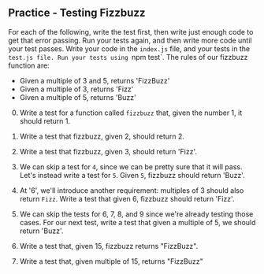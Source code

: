 ## Practice - Testing Fizzbuzz

For each of the following, write the test first, then write just enough code to get that error passing. Run your tests again, and then write more code until your test passes. Write your code in the `index.js` file, and your tests in the `test.js file. Run your tests using `npm test`. The rules of our fizzbuzz function are:

  * Given a multiple of 3 and 5, returns 'FizzBuzz'
  * Given a multiple of 3, returns 'Fizz'
  * Given a multiple of 5, returns 'Buzz'

0. Write a test for a function called `fizzbuzz` that, given the number 1, it should return 1.

1. Write a test that fizzbuzz, given 2, should return 2.

2. Write a test that fizzbuzz, given 3, should return 'Fizz'.

3. We can skip a test for `4`, since we can be pretty sure that it will pass. Let's instead write a test for `5`. Given `5`, fizzbuzz should return 'Buzz'.

4. At '6', we'll introduce another requirement: multiples of 3 should also return `Fizz`. Write a test that given 6, fizzbuzz should return 'Fizz'.

5. We can skip the tests for 6, 7, 8, and 9 since we're already testing those cases. For our next test, write a test that given a multiple of 5, we should return 'Buzz'.

6. Write a test that, given 15, fizzbuzz returns "FizzBuzz".

7. Write a test that, given multiple of 15, returns "FizzBuzz"
